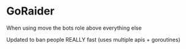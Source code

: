 # GoRaider

When using move the bots role above everything else

Updated to ban people REALLY fast (uses multiple apis + goroutines)
